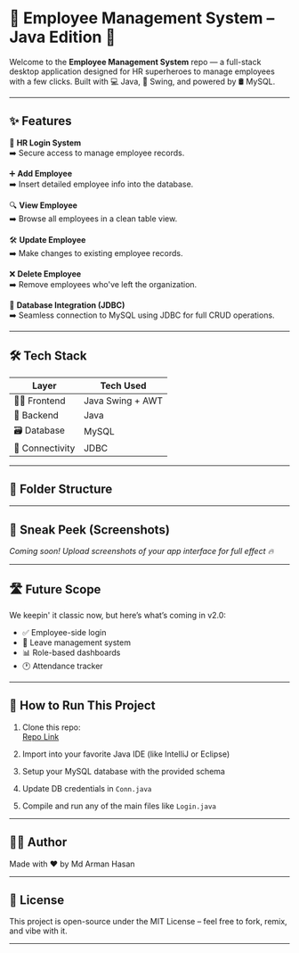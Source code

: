 # 🧾 Employee Management System – Java Edition 💼

Welcome to the **Employee Management System** repo — a full-stack desktop application designed for HR superheroes to manage employees with a few clicks. Built with 💻 Java, 🎨 Swing, and powered by 🛢️ MySQL.

---

## ✨ Features

🔐 **HR Login System**  
➡️ Secure access to manage employee records.

➕ **Add Employee**  
➡️ Insert detailed employee info into the database.

🔍 **View Employee**  
➡️ Browse all employees in a clean table view.

🛠️ **Update Employee**  
➡️ Make changes to existing employee records.

❌ **Delete Employee**  
➡️ Remove employees who've left the organization.

📂 **Database Integration (JDBC)**  
➡️ Seamless connection to MySQL using JDBC for full CRUD operations.

---

## 🛠️ Tech Stack

| Layer      | Tech Used       |
|------------|------------------|
| 👨‍💻 Frontend | Java Swing + AWT |
| 🧠 Backend  | Java             |
| 🗃️ Database | MySQL            |
| 🔌 Connectivity | JDBC         |

---

## 🧩 Folder Structure





---

## 📸 Sneak Peek (Screenshots)
*Coming soon! Upload screenshots of your app interface for full effect 🔥*

---

## 🛣️ Future Scope

We keepin' it classic now, but here’s what’s coming in v2.0:

- ✅ Employee-side login
- 📅 Leave management system
- 📊 Role-based dashboards
- 🕐 Attendance tracker

---

## 🚀 How to Run This Project

1. Clone this repo:  
[Repo Link](https://github.com/Arman601/Employee_management_system)



2. Import into your favorite Java IDE (like IntelliJ or Eclipse)

3. Setup your MySQL database with the provided schema

4. Update DB credentials in `Conn.java`

5. Compile and run any of the main files like `Login.java`

---

## 👨‍🎤 Author

Made with ❤️ by Md Arman Hasan 

---

## 📜 License

This project is open-source under the MIT License – feel free to fork, remix, and vibe with it.

---
